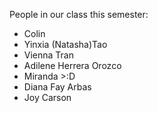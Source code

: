 People in our class this semester:
- Colin
- Yinxia (Natasha)Tao
- Vienna Tran
- Adilene Herrera Orozco
- Miranda >:D
- Diana Fay Arbas
- Joy Carson

